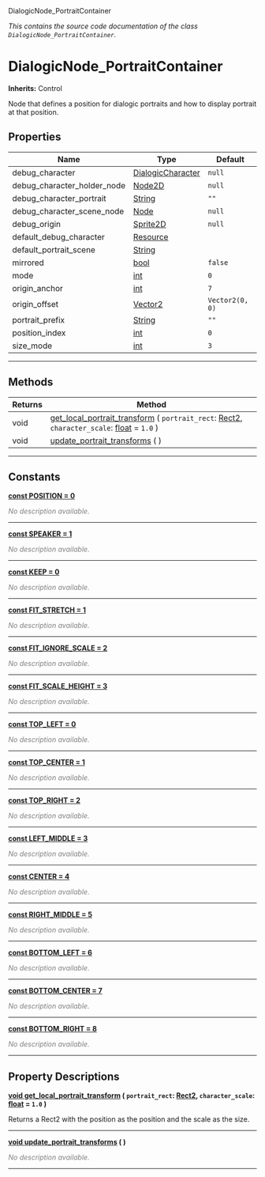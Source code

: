
<div class="header-banner purple">
<div class="header-label purple">DialogicNode_PortraitContainer</div>
</div>

*This contains the source code documentation of the class `DialogicNode_PortraitContainer`.*
        
# DialogicNode_PortraitContainer
**Inherits:** Control

Node that defines a position for dialogic portraits and how to display portrait at that position.
## Properties
Name | Type | Default 
--- | --- | --- 
debug_character | [DialogicCharacter](class_dialogiccharacter.md) |  `null` 
debug_character_holder_node | [Node2D](https://docs.godotengine.org/en/latest/classes/class_node2d.html#class-node2d) |  `null` 
debug_character_portrait | [String](https://docs.godotengine.org/en/latest/classes/class_string.html#class-string) |  `""` 
debug_character_scene_node | [Node](https://docs.godotengine.org/en/latest/classes/class_node.html#class-node) |  `null` 
debug_origin | [Sprite2D](https://docs.godotengine.org/en/latest/classes/class_sprite2d.html#class-sprite2d) |  `null` 
default_debug_character | [Resource](https://docs.godotengine.org/en/latest/classes/class_resource.html#class-resource) |   
default_portrait_scene | [String](https://docs.godotengine.org/en/latest/classes/class_string.html#class-string) |   
mirrored | [bool](https://docs.godotengine.org/en/latest/classes/class_bool.html#class-bool) |  `false` 
mode | [int](https://docs.godotengine.org/en/latest/classes/class_int.html#class-int) |  `0` 
origin_anchor | [int](https://docs.godotengine.org/en/latest/classes/class_int.html#class-int) |  `7` 
origin_offset | [Vector2](https://docs.godotengine.org/en/latest/classes/class_vector2.html#class-vector2) |  `Vector2(0, 0)` 
portrait_prefix | [String](https://docs.godotengine.org/en/latest/classes/class_string.html#class-string) |  `""` 
position_index | [int](https://docs.godotengine.org/en/latest/classes/class_int.html#class-int) |  `0` 
size_mode | [int](https://docs.godotengine.org/en/latest/classes/class_int.html#class-int) |  `3` 
--- 

## Methods
Returns | Method 
--- | --- 
<span class="hljs-attribute">void</span> | [<span class="hljs-title">get_local_portrait_transform</span>](#property-get_local_portrait_transform) ( `portrait_rect`: [Rect2](https://docs.godotengine.org/en/latest/classes/class_rect2.html#class-rect2), `character_scale`: [float](https://docs.godotengine.org/en/latest/classes/class_float.html#class-float) = `1.0` ) 
<span class="hljs-attribute">void</span> | [<span class="hljs-title">update_portrait_transforms</span>](#property-update_portrait_transforms) ( ) 
--- 
## Constants


<a class="header" id="constant-POSITION" href="#constant-POSITION">**<span class="hljs-attribute">const</span> <span class="hljs-title">POSITION</span><span class="hljs-comment"> = 0</span>**</a>



 <span style = "color: gray">*No description available.*</span> 

---


<a class="header" id="constant-SPEAKER" href="#constant-SPEAKER">**<span class="hljs-attribute">const</span> <span class="hljs-title">SPEAKER</span><span class="hljs-comment"> = 1</span>**</a>



 <span style = "color: gray">*No description available.*</span> 

---


<a class="header" id="constant-KEEP" href="#constant-KEEP">**<span class="hljs-attribute">const</span> <span class="hljs-title">KEEP</span><span class="hljs-comment"> = 0</span>**</a>



 <span style = "color: gray">*No description available.*</span> 

---


<a class="header" id="constant-FIT_STRETCH" href="#constant-FIT_STRETCH">**<span class="hljs-attribute">const</span> <span class="hljs-title">FIT_STRETCH</span><span class="hljs-comment"> = 1</span>**</a>



 <span style = "color: gray">*No description available.*</span> 

---


<a class="header" id="constant-FIT_IGNORE_SCALE" href="#constant-FIT_IGNORE_SCALE">**<span class="hljs-attribute">const</span> <span class="hljs-title">FIT_IGNORE_SCALE</span><span class="hljs-comment"> = 2</span>**</a>



 <span style = "color: gray">*No description available.*</span> 

---


<a class="header" id="constant-FIT_SCALE_HEIGHT" href="#constant-FIT_SCALE_HEIGHT">**<span class="hljs-attribute">const</span> <span class="hljs-title">FIT_SCALE_HEIGHT</span><span class="hljs-comment"> = 3</span>**</a>



 <span style = "color: gray">*No description available.*</span> 

---


<a class="header" id="constant-TOP_LEFT" href="#constant-TOP_LEFT">**<span class="hljs-attribute">const</span> <span class="hljs-title">TOP_LEFT</span><span class="hljs-comment"> = 0</span>**</a>



 <span style = "color: gray">*No description available.*</span> 

---


<a class="header" id="constant-TOP_CENTER" href="#constant-TOP_CENTER">**<span class="hljs-attribute">const</span> <span class="hljs-title">TOP_CENTER</span><span class="hljs-comment"> = 1</span>**</a>



 <span style = "color: gray">*No description available.*</span> 

---


<a class="header" id="constant-TOP_RIGHT" href="#constant-TOP_RIGHT">**<span class="hljs-attribute">const</span> <span class="hljs-title">TOP_RIGHT</span><span class="hljs-comment"> = 2</span>**</a>



 <span style = "color: gray">*No description available.*</span> 

---


<a class="header" id="constant-LEFT_MIDDLE" href="#constant-LEFT_MIDDLE">**<span class="hljs-attribute">const</span> <span class="hljs-title">LEFT_MIDDLE</span><span class="hljs-comment"> = 3</span>**</a>



 <span style = "color: gray">*No description available.*</span> 

---


<a class="header" id="constant-CENTER" href="#constant-CENTER">**<span class="hljs-attribute">const</span> <span class="hljs-title">CENTER</span><span class="hljs-comment"> = 4</span>**</a>



 <span style = "color: gray">*No description available.*</span> 

---


<a class="header" id="constant-RIGHT_MIDDLE" href="#constant-RIGHT_MIDDLE">**<span class="hljs-attribute">const</span> <span class="hljs-title">RIGHT_MIDDLE</span><span class="hljs-comment"> = 5</span>**</a>



 <span style = "color: gray">*No description available.*</span> 

---


<a class="header" id="constant-BOTTOM_LEFT" href="#constant-BOTTOM_LEFT">**<span class="hljs-attribute">const</span> <span class="hljs-title">BOTTOM_LEFT</span><span class="hljs-comment"> = 6</span>**</a>



 <span style = "color: gray">*No description available.*</span> 

---


<a class="header" id="constant-BOTTOM_CENTER" href="#constant-BOTTOM_CENTER">**<span class="hljs-attribute">const</span> <span class="hljs-title">BOTTOM_CENTER</span><span class="hljs-comment"> = 7</span>**</a>



 <span style = "color: gray">*No description available.*</span> 

---


<a class="header" id="constant-BOTTOM_RIGHT" href="#constant-BOTTOM_RIGHT">**<span class="hljs-attribute">const</span> <span class="hljs-title">BOTTOM_RIGHT</span><span class="hljs-comment"> = 8</span>**</a>



 <span style = "color: gray">*No description available.*</span> 

---
## Property Descriptions



<a class="header" id="property-get_local_portrait_transform" href="#property-get_local_portrait_transform">**<span class="hljs-attribute">void</span> [<span class="hljs-title">get_local_portrait_transform</span>](#property-get_local_portrait_transform) ( `portrait_rect`: [Rect2](https://docs.godotengine.org/en/latest/classes/class_rect2.html#class-rect2), `character_scale`: [float](https://docs.godotengine.org/en/latest/classes/class_float.html#class-float) = `1.0` )** </a>



Returns a Rect2 with the position as the position and the scale as the size.

---



<a class="header" id="property-update_portrait_transforms" href="#property-update_portrait_transforms">**<span class="hljs-attribute">void</span> [<span class="hljs-title">update_portrait_transforms</span>](#property-update_portrait_transforms) ( )** </a>



 <span style = "color: gray">*No description available.*</span> 

---

